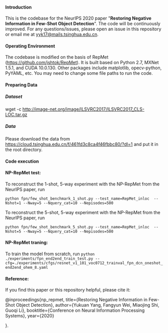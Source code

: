 #### Introduction
This is the codebase for the NeurIPS 2020 paper "**Restoring Negative Information in Few-Shot Object Detection**". 
The code will be continuously improved. For any questions/issues, please open an issue in this repository or email me at <yyk17@mails.tsinghua.edu.cn>.
#### Operating Environment
The codebase is modified on the basis of RepMet (<https://github.com/jshtok/RepMet>). It is built based on Python 2.7, MXNet 1.5.1, and CUDA 10.0.130. Other packages include matplotlib, opecv-python, PyYAML, etc. You may need to change some file paths to run the code.
#### Preparing Data 
##### Dataset 
wget -c http://image-net.org/image/ILSVRC2017/ILSVRC2017_CLS-LOC.tar.gz
##### Data
Please download the data from <https://cloud.tsinghua.edu.cn/f/461fd3c8ca4f46fbbc80/?dl=1> and put it in the root directory.  
#### Code execution
#### NP-RepMet test:
To reconstruct the 1-shot, 5-way experiment with the NP-RepMet from the NeurIPS paper, run

`python fpn/few_shot_benchmark_1_shot.py --test_name=RepMet_inloc  --Nshot=1 --Nway=5 --Nquery_cat=10 --Nepisodes=500`

To reconstruct the 5-shot, 5-way experiment with the NP-RepMet from the NeurIPS paper, run

`python fpn/few_shot_benchmark_5_shot.py --test_name=RepMet_inloc  --Nshot=5 --Nway=5 --Nquery_cat=10 --Nepisodes=500`
#### NP-RepMet traning:
To train the model from scratch, run
`python ./experiments/fpn_end2end_train_test.py --cfg=./experiments/cfgs/resnet_v1_101_voc0712_trainval_fpn_dcn_oneshot_end2end_ohem_8.yaml`
#### Reference:
If you find this paper or this repository helpful, please cite it:
  
  @inproceedings{np_repmet,
  title={Restoring Negative Information in Few-Shot Object Detection},
  author={Yukuan Yang, Fangyun Wei, Miaojing Shi, Guoqi Li},
  booktitle={Conference on Neural Information Processing Systems},
  year={2020}
  
  }.